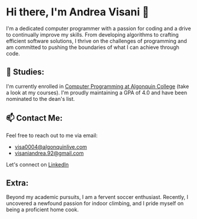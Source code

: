 # Hi there, I'm Andrea Visani 👋

I'm a dedicated computer programmer with a passion for coding and a drive to continually improve my skills. From developing algorithms to crafting efficient software solutions, I thrive on the challenges of programming and am committed to pushing the boundaries of what I can achieve through code.

## 🌱 Studies:
I'm currently enrolled in [Computer Programming at Algonquin College](https://www.algonquincollege.com/sat/program/computer-programming/#courses) (take a look at my courses). 
I'm proudly maintaining a GPA of 4.0 and have been nominated to the dean's list.

## 📫 Contact Me:
Feel free to reach out to me via email:
- visa0004@algonquinlive.com
- visaniandrea.92@gmail.com

Let's connect on [LinkedIn](https://www.linkedin.com/in/andreavisani/)

## Extra:
Beyond my academic pursuits, I am a fervent soccer enthusiast. Recently, I uncovered a newfound passion for indoor climbing, and I pride myself on being a proficient home cook.






<!--
**andreavisani/andreavisani** is a ✨ _special_ ✨ repository because its `README.md` (this file) appears on your GitHub profile.

Here are some ideas to get you started:

- 🔭 I’m currently working on ...
- 🌱 I’m currently learning ...
- 👯 I’m looking to collaborate on ...
- 🤔 I’m looking for help with ...
- 💬 Ask me about ...
- 📫 How to reach me: ...
- 😄 Pronouns: ...
- ⚡ Fun fact: ...
-->
